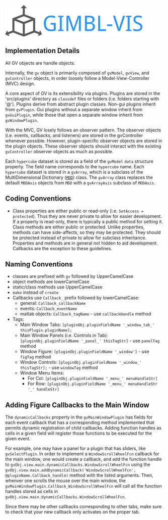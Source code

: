 ![GIMBL-Vis](/docs/gvLogo.jpg)

## Implementation Details
All GV objects are handle objects.

Internally, the `gv` object is primarily composed of `gvModel`, `gvView`, and `gvController` objects, in order loosely follow a Model-View-Controller (MVC) design.

A core aspect of GV is its extensibility via plugins. Plugins are stored in the 'src/plugins' directory as `classdef` files or folders (i.e. folders starting with '@'). Plugins derive from abstract plugin classes. Non-gui plugins inherit from `gvPlugin`. Gui plugins without a separate window inherit from `gvGuiPlugin`, while those that open a separate window inherit from `gvWindowPlugin`.

With the MVC, GV losely follows an observer pattern. The observer objects (i.e. events, callbacks, and listeners) are stored in the gvController whenever possible. However, plugin-specific observer objects are stored in the plugin objects. These observer objects should interact with the existing `gvController` observer objects as much as possible.

Each `hypercube` dataset is stored as a field of the `gvModel` `data` structure property. The field name corresponds to the `hypercube` name. Each `hypercube` dataset is stored in a `gvArray`, which is a subclass of the MultiDimensional Dictionary ([`MDD`](https://github.com/davestanley/MultiDimensionalDictionary)) class. The `gvArray` class replaces the default `MDDAxis` objects from `MDD` with a `gvArrayAxis` subclass of `MDDAxis`.

## Coding Conventions
- Class properties are either public or read-only (i.e. `SetAccess = protected`). Thus they are never private to allow for easier development. If a property is read-only, there is typically a public method for setting it. Class methods are either public or protected. Unlike properties, methods can have side-affects, so they may be protected. They should be protected instead of private to allow for subclass inheritance. Properties and methods are in general not hidden to aid development. Callbacks are the exception to these guidelines.

## Naming Conventions
- classes are prefixed with `gv` followed by UpperCamelCase
- object methods are lowerCamelCase
- static/class methods use UpperCamelCase
- `make` instead of `create`
- Callbacks use `Callback_` prefix followed by lowerCamelCase:
  - general: `Callback_callbackName`
  - events: `Callback_eventName`
  - matlab objects: `Callback_tagName` - use `callbackHandle` method
- Tags:
  - Main Window Tabs: `[pluginObj.pluginFieldName '_window_tab_' thisPlugin.pluginName];`
  - Main Window Panels (i.e. Controls in Tab): `[pluginObj.pluginFieldName '_panel_' thisTagStr]` - use `panelTag` method
  - Window Figure: `[pluginObj.pluginFieldName '_window']` - use `figTag` method
  - Window Controls: `[pluginObj.pluginFieldName '_window_' thisTagStr];` - use `windowTag` method
  - Window Menu Items:
    - For Col: `[pluginObj.pluginFieldName '_menu_' menuHandleStr]`
    - For Row: `[pluginObj.pluginFieldName '_menu_' menuHandleStr '_' handleStr]`

## Adding Figure Callbacks to the Main Window
The `dynamicCallbacks` property in the `gvMainWindowPlugin` has fields for each event callback that has a corresponding method implemented that permits dynamic registration of child callbacks. Adding function handles as cells in a given field will register those functions to be executed for the given event.

For example, one may have a panel for a plugin that has sliders, like `gvSelectPlugin`. In order to implement a `WindowScrollWheelFcn` callback for the main window, one would create a callback, and add the function handle to `gvObj.view.main.dynamicCallbacks.WindowScrollWheelFcn` using the `gvObj.view.main.addDynamicCallback('WindowScrollWheelFcn', @pluginName.Callback_handle)` method with the listed arguments. Then, whenver one scrolls the mouse over the main window, the `gvMainWindowPlugin.Callback_WindowScrollWheelFcn` will call all the function handles stored as cells in `gvObj.view.main.dynamicCallbacks.WindowScrollWheelFcn`.

Since there may be other callbacks corresponding to other tabs, make sure to check that your new callback only activates on the proper tab.
